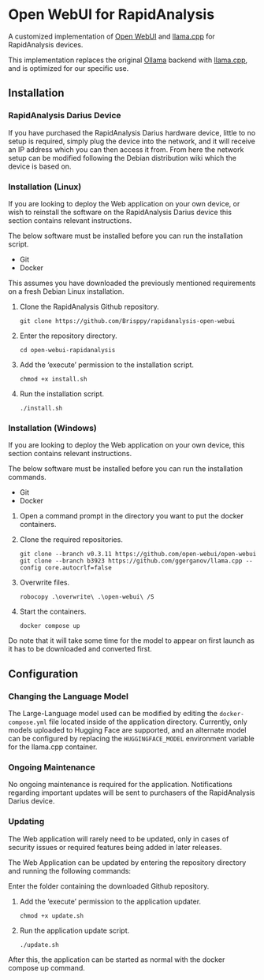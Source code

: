 # Open WebUI for RapidAnalysis

A customized implementation of [Open WebUI](https://github.com/open-webui/open-webui) and [llama.cpp](https://github.com/ggerganov/llama.cpp) for RapidAnalysis devices.

This implementation replaces the original [Ollama](https://github.com/ollama/ollama) backend with [llama.cpp](https://github.com/ggerganov/llama.cpp), and is optimized for our specific use.

## Installation
### RapidAnalysis Darius Device
If you have purchased the RapidAnalysis Darius hardware device, little to no setup is required, simply plug the device into the network, and it will receive an IP address which you can then access it from. From here the network setup can be modified following the Debian distribution wiki which the device is based on.
### Installation (Linux)
If you are looking to deploy the Web application on your own device, or wish to reinstall the software on the RapidAnalysis Darius device this section contains relevant instructions.

The below software must be installed before you can run the installation script.
* Git
* Docker

This assumes you have downloaded the previously mentioned requirements on a fresh Debian Linux installation.

1. Clone the RapidAnalysis Github repository.

       git clone https://github.com/Brisppy/rapidanalysis-open-webui

2. Enter the repository directory.

       cd open-webui-rapidanalysis

3. Add the ‘execute’ permission to the installation script.

       chmod +x install.sh

4. Run the installation script.

       ./install.sh

### Installation (Windows)
If you are looking to deploy the Web application on your own device, this section contains relevant instructions.

The below software must be installed before you can run the installation commands.
* Git
* Docker

1. Open a command prompt in the directory you want to put the docker containers.
2. Clone the required repositories.

       git clone --branch v0.3.11 https://github.com/open-webui/open-webui
       git clone --branch b3923 https://github.com/ggerganov/llama.cpp --config core.autocrlf=false

3. Overwrite files.

       robocopy .\overwrite\ .\open-webui\ /S

4. Start the containers.

       docker compose up

Do note that it will take some time for the model to appear on first launch as it has to be downloaded and converted first.

## Configuration
### Changing the Language Model
The Large-Language model used can be modified by editing the `docker-compose.yml` file located inside of the application directory. Currently, only models uploaded to Hugging Face are supported, and an alternate model can be configured by replacing the `HUGGINGFACE_MODEL` environment variable for the llama.cpp container.

### Ongoing Maintenance
No ongoing maintenance is required for the application. Notifications regarding important updates will be sent to purchasers of the RapidAnalysis Darius device.

### Updating
The Web application will rarely need to be updated, only in cases of security issues or required features being added in later releases.

The Web Application can be updated by entering the repository directory and running the following commands:

Enter the folder containing the downloaded Github repository.
1. Add the ‘execute’ permission to the application updater.

       chmod +x update.sh

2. Run the application update script.

       ./update.sh

After this, the application can be started as normal with the docker compose up command.
